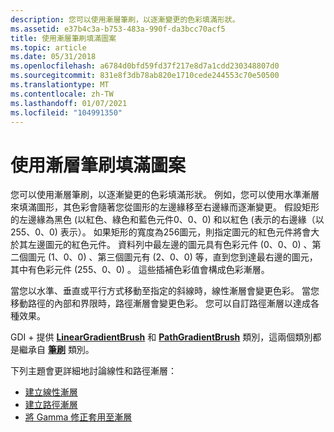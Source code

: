 ```yaml
---
description: 您可以使用漸層筆刷，以逐漸變更的色彩填滿形狀。
ms.assetid: e37b4c3a-b753-483a-990f-da3bcc70acf5
title: 使用漸層筆刷填滿圖案
ms.topic: article
ms.date: 05/31/2018
ms.openlocfilehash: a6784d0bfd59fd37f217e8d7a1cdd230348807d0
ms.sourcegitcommit: 831e8f3db78ab820e1710cede244553c70e50500
ms.translationtype: MT
ms.contentlocale: zh-TW
ms.lasthandoff: 01/07/2021
ms.locfileid: "104991350"
---
```

# <a name="filling-shapes-with-a-gradient-brush"></a>使用漸層筆刷填滿圖案

您可以使用漸層筆刷，以逐漸變更的色彩填滿形狀。 例如，您可以使用水準漸層來填滿圖形，其色彩會隨著您從圖形的左邊緣移至右邊緣而逐漸變更。 假設矩形的左邊緣為黑色 (以紅色、綠色和藍色元件0、0、0) 和以紅色 (表示的右邊緣（以255、0、0) 表示）。 如果矩形的寬度為256圖元，則指定圖元的紅色元件將會大於其左邊圖元的紅色元件。 資料列中最左邊的圖元具有色彩元件 (0、0、0) 、第二個圖元 (1、0、0) 、第三個圖元有 (2、0、0) 等，直到您到達最右邊的圖元，其中有色彩元件 (255、0、0) 。 這些插補色彩值會構成色彩漸層。

當您以水準、垂直或平行方式移動至指定的斜線時，線性漸層會變更色彩。 當您移動路徑的內部和界限時，路徑漸層會變更色彩。 您可以自訂路徑漸層以達成各種效果。

GDI + 提供 [**LinearGradientBrush**](/windows/desktop/api/gdiplusbrush/nl-gdiplusbrush-lineargradientbrush) 和 [**PathGradientBrush**](/windows/desktop/api/gdipluspath/nl-gdipluspath-pathgradientbrush) 類別，這兩個類別都是繼承自 [**筆刷**](/windows/desktop/api/gdiplusbrush/nl-gdiplusbrush-brush) 類別。

下列主題會更詳細地討論線性和路徑漸層：

-   [建立線性漸層](-gdiplus-creating-a-linear-gradient-use.md)
-   [建立路徑漸層](-gdiplus-creating-a-path-gradient-use.md)
-   [將 Gamma 修正套用至漸層](-gdiplus-applying-gamma-correction-to-a-gradient-use.md)

 

 



